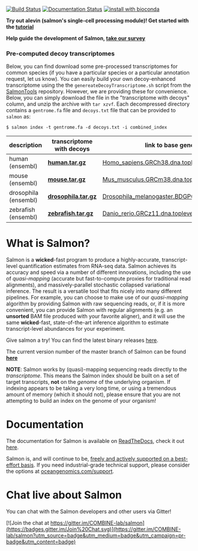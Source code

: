 [![Build Status](https://travis-ci.org/COMBINE-lab/salmon.svg?branch=master)](https://travis-ci.org/COMBINE-lab/salmon)
[![Documentation Status](https://readthedocs.org/projects/salmon/badge/?version=latest)](http://salmon.readthedocs.org/en/latest)
[![install with bioconda](https://img.shields.io/badge/install%20with-bioconda-brightgreen.svg?style=flat-square)](http://bioconda.github.io/recipes/salmon/README.html)


**Try out alevin (salmon's single-cell processing module)!  Get started with the [tutorial](https://combine-lab.github.io/alevin-tutorial/#blog)**

**Help guide the development of Salmon, [take our survey](https://docs.google.com/forms/d/e/1FAIpQLSeWhBNE_fA_0uVHvbAlAulDmfmowv7rAYla879DZpqCARyRTQ/viewform)**

### Pre-computed decoy transcriptomes 

Below, you can find download some pre-processed transcriptomes for common species (if you have a particular species or a particular annotation request, let us know).  You can easily build your own decoy-enhanced transcriptome using the the `genereateDecoyTranscriptome.sh` script from the [SalmonTools](https://github.com/COMBINE-lab/SalmonTools) repository.  However, we are providing these for convenience.  Below, you can simply download the file in the "transcriptome with decoys" column, and unzip the archive with `tar xzvf`.  Each decompressed directory contains a `gentrome.fa` file and `decoys.txt` file that can be provided to `salmon` as:

```
$ salmon index -t gentrome.fa -d decoys.txt -i combined_index
```

| description |transcriptome with decoys  |   link to base genome | link to annotation |
| -------- | ------------- | ------------ | -------------|
| human (ensembl)      | [**human.tar.gz**](http://bit.ly/2HUU7S6) | [Homo_sapiens.GRCh38.dna.toplevel.fa.gz](http://ftp.ensembl.org/pub/release-91/fasta/homo_sapiens/dna/Homo_sapiens.GRCh38.dna.toplevel.fa.gz) | [Homo_sapiens.GRCh38.91.gtf.gz](http://ftp.ensembl.org/pub/release-91/gtf/homo_sapiens/Homo_sapiens.GRCh38.91.gtf.gz) |
| mouse (ensembl)     | [**mouse.tar.gz**](http://bit.ly/2Xoop4X) | [Mus_musculus.GRCm38.dna.toplevel.fa.gz](http://ftp.ensembl.org/pub/release-91/fasta/mus_musculus/dna/Mus_musculus.GRCm38.dna.toplevel.fa.gz) | [Mus_musculus.GRCm38.91.gtf.gz](http://ftp.ensembl.org/pub/release-91/gtf/mus_musculus/Mus_musculus.GRCm38.91.gtf.gz) |
| drosophila (ensembl) | [**drosophila.tar.gz**](http://bit.ly/2KrlCnF) | [Drosophila_melanogaster.BDGP6.dna.toplevel.fa.gz](http://ftp.ensembl.org/pub/release-91/fasta/drosophila_melanogaster/dna/Drosophila_melanogaster.BDGP6.dna.toplevel.fa.gz) | [Drosophila_melanogaster.BDGP6.91.gtf.gz](http://ftp.ensembl.org/pub/release-91/gtf/drosophila_melanogaster/Drosophila_melanogaster.BDGP6.91.gtf.gz) |
| zebrafish (ensembl) | [**zebrafish.tar.gz**](http://bit.ly/2IpxRyF) | [Danio_rerio.GRCz11.dna.toplevel.fa.gz](http://ftp.ensembl.org/pub/release-96/fasta/danio_rerio/dna/Danio_rerio.GRCz11.dna.toplevel.fa.gz) | [Danio_rerio.GRCz11.96.gtf.gz](http://ftp.ensembl.org/pub/release-96/gtf/danio_rerio/Danio_rerio.GRCz11.96.gtf.gz) |

What is Salmon?
===============

Salmon is a **wicked**-fast program to produce a highly-accurate, transcript-level quantification estimates from 
RNA-seq data.  Salmon achieves its accuracy and speed via a number of different innovations, including the 
use of *quasi-mapping* (accurate but fast-to-compute proxies for traditional read alignments), and 
massively-parallel stochastic collapsed variational inference.  The result is a versatile tool that fits nicely
into many different pipelines.  For example, you can choose to make use of our *quasi-mapping* algorithm by providing Salmon with raw sequencing reads, or, if it is more convenient, you can provide Salmon with regular alignments (e.g. an **unsorted** BAM file produced with your favorite aligner), and it will use the same **wicked**-fast, state-of-the-art inference algorithm 
to estimate transcript-level abundances for your experiment.

Give salmon a try!  You can find the latest binary releases [here](https://github.com/COMBINE-lab/salmon/releases).

The current version number of the master branch of Salmon can be found [**here**](http://combine-lab.github.io/salmon/version_info/latest)

**NOTE**: Salmon works by (quasi)-mapping sequencing reads directly to the *transcriptome*.  This means the Salmon index should be built on a set of target transcripts, **not** on the *genome* of the underlying organism.  If indexing appears to be taking a very long time, or using a tremendous amount of memory (which it should not), please ensure that you are not attempting to build an index on the genome of your organism!

Documentation
==============

The documentation for Salmon is available on [ReadTheDocs](http://readthedocs.org), check it out [here](http://salmon.readthedocs.org).

Salmon is, and will continue to be, [freely and actively supported on a best-effort basis](https://oceangenomics.com/about/#open).
If you need industrial-grade technical support, please consider the options at [oceangenomics.com/support](http://oceangenomics.com/support).

Chat live about Salmon
======================

You can chat with the Salmon developers and other users via Gitter!

[![Join the chat at https://gitter.im/COMBINE-lab/salmon](https://badges.gitter.im/Join%20Chat.svg)](https://gitter.im/COMBINE-lab/salmon?utm_source=badge&utm_medium=badge&utm_campaign=pr-badge&utm_content=badge)
